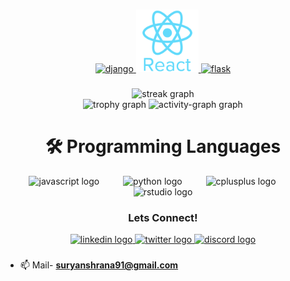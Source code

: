 
###
<div align="center">
  <p align="center">
    <a href="https://www.djangoproject.com/" target="_blank" rel="noreferrer">
      <img src="https://cdn.worldvectorlogo.com/logos/django.svg" alt="django" width="100" height="100"/>
    </a>
    <a href="https://reactjs.org/" target="_blank" rel="noreferrer">
      <img src="https://raw.githubusercontent.com/devicons/devicon/master/icons/react/react-original-wordmark.svg" alt="react" width="100" height="100"/>
    </a>
    <a href="https://flask.palletsprojects.com/" target="_blank" rel="noreferrer">
      <img src="https://www.vectorlogo.zone/logos/palletsprojects_flask/palletsprojects_flask-ar21~v2.svg" alt="flask" width="170" height="130"/>
    </a>
  </p>
</div>




###

<div align="center">
  <img src="https://streak-stats.demolab.com?user=ranasuryansh14&locale=en&mode=weekly&theme=bear&hide_border=false&border_radius=13&date_format=M%20j%5B,%20Y%5D&order=3" height="170" alt="streak graph"  />
</div>




<div align="center">
  <img src="https://github-profile-trophy.vercel.app?username=ranasuryansh14&theme=onestar&column=-1&row=1&margin-w=8&margin-h=8&no-bg=true&no-frame=false&order=4" height="150" alt="trophy graph"  />
  <img src="https://github-readme-activity-graph.vercel.app/graph?username=ranasuryansh14&radius=16&theme=monokai&area=true&order=5&hide_border=true&hide_title=true" height="300" alt="activity-graph graph"  />
</div>

###
<h1 align="center">🛠 Programming Languages</h1>
<div align="center">
  <img src="https://cdn.jsdelivr.net/gh/devicons/devicon/icons/javascript/javascript-original.svg" height="70" alt="javascript logo"  />
  <img width="30" />
  <img src="https://cdn.jsdelivr.net/gh/devicons/devicon/icons/python/python-original.svg" height="70" alt="python logo"  />
  <img width="30" />
  <img src="https://cdn.jsdelivr.net/gh/devicons/devicon/icons/cplusplus/cplusplus-original.svg" height="70" alt="cplusplus logo"  />
  <img width="30" />
  <img src="https://cdn.jsdelivr.net/gh/devicons/devicon/icons/rstudio/rstudio-original.svg" height="70" alt="rstudio logo"  />
</div>

###

<h3 align="center">Lets Connect!</h3>

<div align="center">
  <a href="https://www.linkedin.com/in/suryanshrana14/" target="_blank">
    <img src="https://raw.githubusercontent.com/maurodesouza/profile-readme-generator/master/src/assets/icons/social/linkedin/default.svg" width="52" height="40" alt="linkedin logo"  />
  </a>
  <a href="https://x.com/suryanshranaa?mx=2" target="_blank">
    <img src="https://raw.githubusercontent.com/maurodesouza/profile-readme-generator/master/src/assets/icons/social/twitter/default.svg" width="52" height="40" alt="twitter logo"  />
  </a>
  <a href="https://discord.com/channels/@me/1269378826354561047" target="_blank">
    <img src="https://raw.githubusercontent.com/maurodesouza/profile-readme-generator/master/src/assets/icons/social/discord/default.svg" width="52" height="40" alt="discord logo"  />
  </a>
</div>

###

###

- 📫 Mail- **suryanshrana91@gmail.com**


